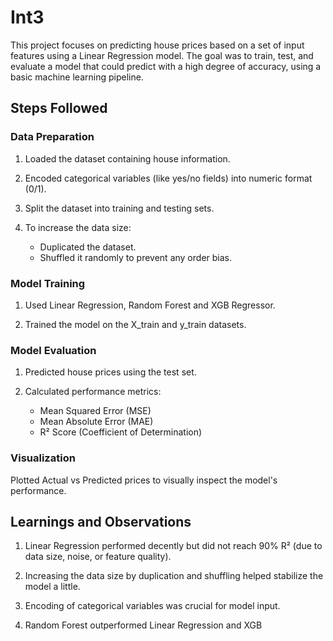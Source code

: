 # Int3

This project focuses on predicting house prices based on a set of input features using a Linear Regression model.
The goal was to train, test, and evaluate a model that could predict with a high degree of accuracy, using a basic machine learning pipeline.

## Steps Followed
### Data Preparation
1. Loaded the dataset containing house information.

2. Encoded categorical variables (like yes/no fields) into numeric format (0/1).

3. Split the dataset into training and testing sets.

4. To increase the data size:
    - Duplicated the dataset.
    - Shuffled it randomly to prevent any order bias.

### Model Training
1. Used Linear Regression, Random Forest and XGB Regressor.

2. Trained the model on the X_train and y_train datasets.


### Model Evaluation
1. Predicted house prices using the test set.

2. Calculated performance metrics:
    - Mean Squared Error (MSE)
    - Mean Absolute Error (MAE)
    - R² Score (Coefficient of Determination)

### Visualization
Plotted Actual vs Predicted prices to visually inspect the model's performance.




## Learnings and Observations
1. Linear Regression performed decently but did not reach 90% R² (due to data size, noise, or feature quality).

2. Increasing the data size by duplication and shuffling helped stabilize the model a little.

3. Encoding of categorical variables was crucial for model input.

4. Random Forest outperformed Linear Regression and XGB
